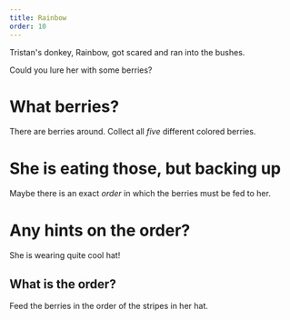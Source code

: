 ```yaml
---
title: Rainbow
order: 10
---
```


Tristan's donkey, Rainbow, got scared and ran into the bushes.

Could you lure her with some berries?

# What berries?
There are berries around. Collect all _five_ different colored berries.

# She is eating those, but backing up
Maybe there is an exact _order_ in which the berries must be fed to her.

# Any hints on the order?
She is wearing quite cool hat!

## What is the order?
Feed the berries in the order of the stripes in her hat.
